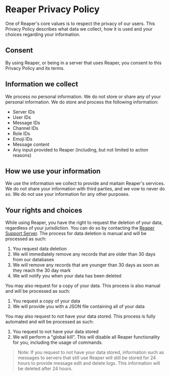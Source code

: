 # Reaper Privacy Policy
One of Reaper's core values is to respect the privacy of our users. This Privacy Policy describes what data we collect, how it is used and your choices regarding your information.

## Consent
By using Reaper, or being in a server that uses Reaper, you consent to this Privacy Policy and its terms.

## Information we collect
We process no personal information. We do not store or share any of your personal information. We do store and process the following information:
- Server IDs
- User IDs
- Message IDs
- Channel IDs
- Role IDs
- Emoji IDs
- Message content
- Any input provided to Reaper (including, but not limited to action reasons)

## How we use your information
We use the information we collect to provide and maitain Reaper's services. We do not share your information with third parties, and we vow to never do so. We do not use your information for any other purposes.

## Your rights and choices
While using Reaper, you have the right to request the deletion of your data, regardless of your jurisdiction. You can do so by contacting the [Reaper Support Server](https://discord.gg/jhD3Xc5cm6). The process for data deletion is manual and will be processed as such:
1. You request data deletion
2. We will immediately remove any records that are older than 30 days from our databases
3. We will remove any records that are younger than 30 days as soon as they reach the 30 day mark
4. We will notify you when your data has been deleted

You may also request for a copy of your data. This process is also manual and will be processed as such:
1. You request a copy of your data
2. We will provide you with a JSON file containing all of your data

You may also request to not have your data stored. This process is fully automated and will be processed as such:
1. You request to not have your data stored
2. We will perform a "global kill". This will disable all Reaper functionality for you, including the usage of commands.

> Note: If you request to not have your data stored, information such as messages to servers that still use Reaper will still be stored for 24 hours to provide message edit and delete logs. This information will be deleted after 24 hours.